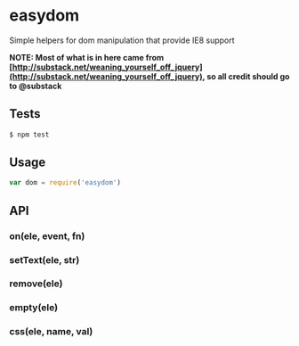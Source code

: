 # easydom

Simple helpers for dom manipulation that provide IE8 support

**NOTE: Most of what is in here came from [http://substack.net/weaning_yourself_off_jquery](http://substack.net/weaning_yourself_off_jquery), so all credit should go to @substack**

## Tests

```bash
$ npm test
```

## Usage

```js
var dom = require('easydom')
```

## API

### on(ele, event, fn)

### setText(ele, str)

### remove(ele)

### empty(ele)

### css(ele, name, val)
